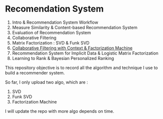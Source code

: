 # Recomendation System

1. Intro & Recommendation System Workflow
2. Measure Similarity & Content-based Recommendation System
3. Evaluation of Recommendation System
4. Collaborative Filtering
5. Matrix Factorization : SVD & Funk SVD
6. [Collaborative Filtering with Context & Factorization Machine](notebooks/6-context_aware_factorization_machine.ipynb)
7. Recommendation System for Implicit Data & Logistic Matrix Factorization
8. Learning to Rank & Bayesian Personalized Ranking

This repository objective is to record all the algorithm and technique I use to build a recommender system.

So far, I only upload two algo, which are :
1. SVD
2. Funk SVD
3. Factorization Machine


I will update the repo with more algo depends on time.
